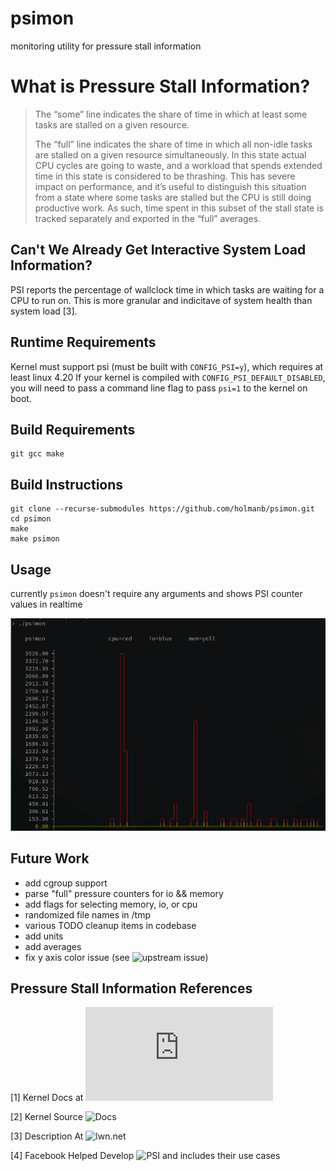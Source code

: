 # psimon
monitoring utility for pressure stall information

# What is Pressure Stall Information?

> The “some” line indicates the share of time in which at least some tasks are stalled on a given resource.
>
> The “full” line indicates the share of time in which all non-idle tasks are stalled on a given resource simultaneously. In this state actual CPU cycles are going to waste, and a workload that spends extended time in this state is considered to be thrashing. This has severe impact on performance, and it’s useful to distinguish this situation from a state where some tasks are stalled but the CPU is still doing productive work. As such, time spent in this subset of the stall state is tracked separately and exported in the “full” averages.


## Can't We Already Get Interactive System Load Information?

PSI reports the percentage of wallclock time in which tasks are waiting for a CPU to run on. 
This is more granular and indicitave of system health than system load [3].

## Runtime Requirements

Kernel must support psi (must be built with `CONFIG_PSI=y`), which requires at least linux 4.20
If your kernel is compiled with `CONFIG_PSI_DEFAULT_DISABLED`, you will need to pass a command line flag to pass `psi=1` to the kernel on boot.


## Build Requirements
```
git gcc make
```


## Build Instructions

```
git clone --recurse-submodules https://github.com/holmanb/psimon.git
cd psimon
make
make psimon
```

## Usage
currently `psimon` doesn't require any arguments and shows PSI counter values in realtime

![](docs/psimon_sample.png)


## Future Work
- add cgroup support
- parse "full" pressure counters for io && memory
- add flags for selecting memory, io, or cpu
- randomized file names in /tmp
- various TODO cleanup items in codebase
- add units
- add averages
- fix y axis color issue (see ![upstream issue](https://github.com/annacrombie/plot/issues/3))


## Pressure Stall Information References

[1] Kernel Docs at ![kernel.org](https://www.kernel.org/doc/html/latest/accounting/psi.html)

[2] Kernel Source ![Docs](https://git.kernel.org/pub/scm/linux/kernel/git/torvalds/linux.git/tree/Documentation/accounting/psi.rst)

[3] Description At ![lwn.net](https://lwn.net/ml/cgroups/20180712172942.10094-1-hannes@cmpxchg.org/)

[4] Facebook Helped Develop ![PSI](https://facebookmicrosites.github.io/psi/docs/overview) and includes their use cases
